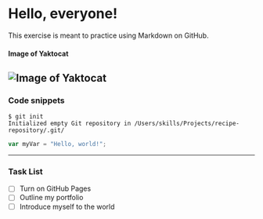 # Hello, everyone!
This exercise is meant to practice using Markdown on GitHub.
#### Image of Yaktocat
![Image of Yaktocat](https://octodex.github.com/images/yaktocat.png)
---
### Code snippets
```
$ git init
Initialized empty Git repository in /Users/skills/Projects/recipe-repository/.git/
```
``` javascript
var myVar = "Hello, world!";
```
---
### Task List
- [ ] Turn on GitHub Pages
- [ ] Outline my portfolio
- [ ] Introduce myself to the world
